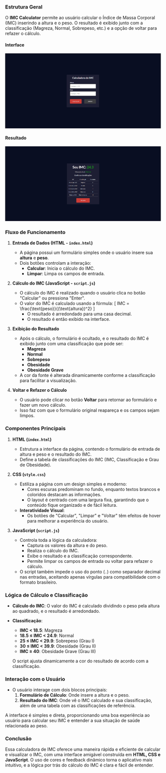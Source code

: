 ### **Estrutura Geral**
O **IMC Calculator** permite ao usuário calcular o Índice de Massa Corporal (IMC) inserindo a altura e o peso. O resultado é exibido junto com a classificação (Magreza, Normal, Sobrepeso, etc.) e a opção de voltar para refazer o cálculo.

#### Interface
![calc-imc-image](./img/calc-imc-image.png)

#### Resultado
![calc-imc-image](./img/calc-imc-image2.png)

### **Fluxo de Funcionamento**

1. **Entrada de Dados (HTML - `index.html`)**
   - A página possui um formulário simples onde o usuário insere sua **altura** e **peso**.
   - Dois botões controlam a interação:
     - **Calcular**: Inicia o cálculo do IMC.
     - **Limpar**: Limpa os campos de entrada.

2. **Cálculo do IMC (JavaScript - `script.js`)**
   - O cálculo do IMC é realizado quando o usuário clica no botão "Calcular" ou pressiona "Enter".
   - O valor do IMC é calculado usando a fórmula:
     \[
     IMC = \frac{\text{peso}}{(\text{altura})^2}
     \]
     - O resultado é arredondado para uma casa decimal.
     - O resultado é então exibido na interface.

3. **Exibição do Resultado**
   - Após o cálculo, o formulário é ocultado, e o resultado do IMC é exibido junto com uma classificação que pode ser:
     - **Magreza**
     - **Normal**
     - **Sobrepeso**
     - **Obesidade**
     - **Obesidade Grave**
   - A cor da fonte é alterada dinamicamente conforme a classificação para facilitar a visualização.

4. **Voltar e Refazer o Cálculo**
   - O usuário pode clicar no botão **Voltar** para retornar ao formulário e fazer um novo cálculo.
   - Isso faz com que o formulário original reapareça e os campos sejam limpos.

### **Componentes Principais**

1. **HTML (`index.html`)**
   - Estrutura a interface da página, contendo o formulário de entrada de altura e peso e o resultado do IMC.
   - Define a tabela de classificações do IMC (IMC, Classificação e Grau de Obesidade).

2. **CSS (`style.css`)**
   - Estiliza a página com um design simples e moderno:
     - Cores escuras predominam no fundo, enquanto textos brancos e coloridos destacam as informações.
     - O layout é centrado com uma largura fixa, garantindo que o conteúdo fique organizado e de fácil leitura.
   - **Interatividade Visual**:
     - Os botões de "Calcular", "Limpar" e "Voltar" têm efeitos de hover para melhorar a experiência do usuário.

3. **JavaScript (`script.js`)**
   - Controla toda a lógica da calculadora:
     - Captura os valores da altura e do peso.
     - Realiza o cálculo do IMC.
     - Exibe o resultado e a classificação correspondente.
     - Permite limpar os campos de entrada ou voltar para refazer o cálculo.
   - O script também impede o uso do ponto (`.`) como separador decimal nas entradas, aceitando apenas vírgulas para compatibilidade com o formato brasileiro.
   
### **Lógica de Cálculo e Classificação**
- **Cálculo do IMC**: O valor do IMC é calculado dividindo o peso pela altura ao quadrado, e o resultado é arredondado.
- **Classificação**:
  - **IMC < 18.5**: Magreza
  - **18.5 ≤ IMC < 24.9**: Normal
  - **25 ≤ IMC < 29.9**: Sobrepeso (Grau I)
  - **30 ≤ IMC < 39.9**: Obesidade (Grau II)
  - **IMC ≥ 40**: Obesidade Grave (Grau III)
  
  O script ajusta dinamicamente a cor do resultado de acordo com a classificação.

### **Interação com o Usuário**
- O usuário interage com dois blocos principais:
  1. **Formulário de Cálculo**: Onde insere a altura e o peso.
  2. **Resultado do IMC**: Onde vê o IMC calculado e sua classificação, além de uma tabela com as classificações de referência.
  
A interface é simples e direta, proporcionando uma boa experiência ao usuário para calcular seu IMC e entender a sua situação de saúde relacionada ao peso.

### **Conclusão**
Essa calculadora de IMC oferece uma maneira rápida e eficiente de calcular e visualizar o IMC, com uma interface amigável construída em **HTML, CSS e JavaScript**. O uso de cores e feedback dinâmico torna o aplicativo mais intuitivo, e a lógica por trás do cálculo do IMC é clara e fácil de entender.
